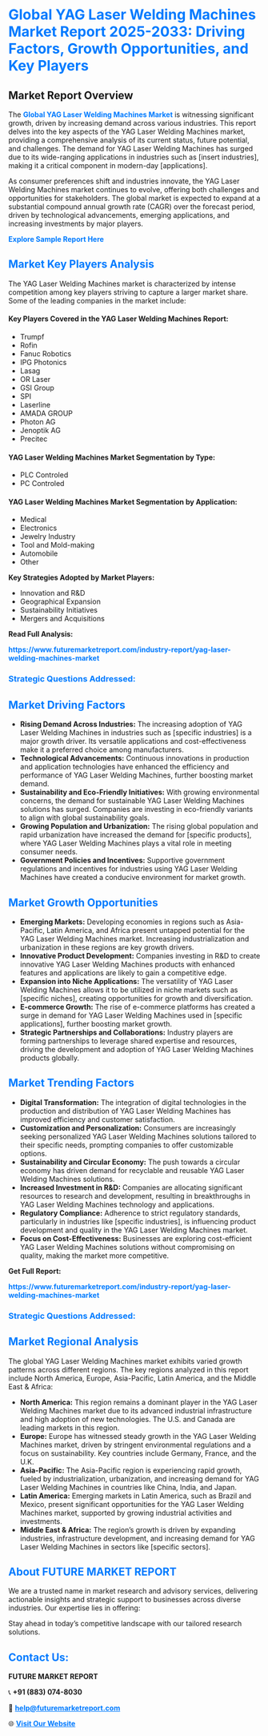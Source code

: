 <h1 style="color: #007BFF;">Global YAG Laser Welding Machines Market Report 2025-2033: Driving Factors, Growth Opportunities, and Key Players</h1>

<section id="overview">
<h2>Market Report Overview</h2>
<p>The <a href="https://www.futuremarketreport.com/industry-report/yag-laser-welding-machines-market" style="color: #007BFF; text-decoration: none;"><strong>Global YAG Laser Welding Machines Market</strong></a> is witnessing significant growth, driven by increasing demand across various industries. This report delves into the key aspects of the YAG Laser Welding Machines market, providing a comprehensive analysis of its current status, future potential, and challenges. The demand for YAG Laser Welding Machines has surged due to its wide-ranging applications in industries such as [insert industries], making it a critical component in modern-day [applications].</p>
<p>As consumer preferences shift and industries innovate, the YAG Laser Welding Machines market continues to evolve, offering both challenges and opportunities for stakeholders. The global market is expected to expand at a substantial compound annual growth rate (CAGR) over the forecast period, driven by technological advancements, emerging applications, and increasing investments by major players.</p>
</section>

<section id="overview">
<p><a href="https://www.futuremarketreport.com/request-sample/reportId=90568" style="color: #007BFF; text-decoration: none;"><strong>Explore Sample Report Here</strong></a></p>
</section>

<section id="key-players">
<h2 style="color: #007BFF;">Market Key Players Analysis</h2>
<p>The YAG Laser Welding Machines market is characterized by intense competition among key players striving to capture a larger market share. Some of the leading companies in the market include:</p>
<h4>Key Players Covered in the YAG Laser Welding Machines Report:</h4>
<ul><li>Trumpf</li><li>Rofin</li><li>Fanuc Robotics</li><li>IPG Photonics</li><li>Lasag</li><li>OR Laser</li><li>GSI Group</li><li>SPI</li><li>Laserline</li><li>AMADA GROUP</li><li>Photon AG</li><li>Jenoptik AG</li><li>Precitec</li></ul>
<h4>YAG Laser Welding Machines Market Segmentation by Type:</h4>
<ul><li>PLC Controled</li><li>PC Controled</li></ul>

<h4>YAG Laser Welding Machines Market Segmentation by Application:</h4>
<ul><li>Medical</li><li>Electronics</li><li>Jewelry Industry</li><li>Tool and Mold-making</li><li>Automobile</li><li>Other</li></ul>
<p><strong>Key Strategies Adopted by Market Players:</strong></p>
<ul>
<li>Innovation and R&D</li>
<li>Geographical Expansion</li>
<li>Sustainability Initiatives</li>
<li>Mergers and Acquisitions</li>
</ul>
</section>

<section>
<p><strong>Read Full Analysis: </strong></p><a href="https://www.futuremarketreport.com/industry-report/yag-laser-welding-machines-market" style="color: #007BFF; text-decoration: none;"><strong>https://www.futuremarketreport.com/industry-report/yag-laser-welding-machines-market</strong></a>
<h3 style="color: #007BFF;">Strategic Questions Addressed:</h3>
</section>

<section id="driving-factors">
<h2 style="color: #007BFF;">Market Driving Factors</h2>
<ul>
<li><strong>Rising Demand Across Industries:</strong> The increasing adoption of YAG Laser Welding Machines in industries such as [specific industries] is a major growth driver. Its versatile applications and cost-effectiveness make it a preferred choice among manufacturers.</li>
<li><strong>Technological Advancements:</strong> Continuous innovations in production and application technologies have enhanced the efficiency and performance of YAG Laser Welding Machines, further boosting market demand.</li>
<li><strong>Sustainability and Eco-Friendly Initiatives:</strong> With growing environmental concerns, the demand for sustainable YAG Laser Welding Machines solutions has surged. Companies are investing in eco-friendly variants to align with global sustainability goals.</li>
<li><strong>Growing Population and Urbanization:</strong> The rising global population and rapid urbanization have increased the demand for [specific products], where YAG Laser Welding Machines plays a vital role in meeting consumer needs.</li>
<li><strong>Government Policies and Incentives:</strong> Supportive government regulations and incentives for industries using YAG Laser Welding Machines have created a conducive environment for market growth.</li>
</ul>
</section>

<section id="growth-opportunities">
<h2 style="color: #007BFF;">Market Growth Opportunities</h2>
<ul>
<li><strong>Emerging Markets:</strong> Developing economies in regions such as Asia-Pacific, Latin America, and Africa present untapped potential for the YAG Laser Welding Machines market. Increasing industrialization and urbanization in these regions are key growth drivers.</li>
<li><strong>Innovative Product Development:</strong> Companies investing in R&D to create innovative YAG Laser Welding Machines products with enhanced features and applications are likely to gain a competitive edge.</li>
<li><strong>Expansion into Niche Applications:</strong> The versatility of YAG Laser Welding Machines allows it to be utilized in niche markets such as [specific niches], creating opportunities for growth and diversification.</li>
<li><strong>E-commerce Growth:</strong> The rise of e-commerce platforms has created a surge in demand for YAG Laser Welding Machines used in [specific applications], further boosting market growth.</li>
<li><strong>Strategic Partnerships and Collaborations:</strong> Industry players are forming partnerships to leverage shared expertise and resources, driving the development and adoption of YAG Laser Welding Machines products globally.</li>
</ul>
</section>

<section id="trending-factors">
<h2 style="color: #007BFF;">Market Trending Factors</h2>
<ul>
<li><strong>Digital Transformation:</strong> The integration of digital technologies in the production and distribution of YAG Laser Welding Machines has improved efficiency and customer satisfaction.</li>
<li><strong>Customization and Personalization:</strong> Consumers are increasingly seeking personalized YAG Laser Welding Machines solutions tailored to their specific needs, prompting companies to offer customizable options.</li>
<li><strong>Sustainability and Circular Economy:</strong> The push towards a circular economy has driven demand for recyclable and reusable YAG Laser Welding Machines solutions.</li>
<li><strong>Increased Investment in R&D:</strong> Companies are allocating significant resources to research and development, resulting in breakthroughs in YAG Laser Welding Machines technology and applications.</li>
<li><strong>Regulatory Compliance:</strong> Adherence to strict regulatory standards, particularly in industries like [specific industries], is influencing product development and quality in the YAG Laser Welding Machines market.</li>
<li><strong>Focus on Cost-Effectiveness:</strong> Businesses are exploring cost-efficient YAG Laser Welding Machines solutions without compromising on quality, making the market more competitive.</li>
</ul>
</section>

<section>
<p><strong>Get Full Report: </strong></p><a href="https://www.futuremarketreport.com/industry-report/yag-laser-welding-machines-market" style="color: #007BFF; text-decoration: none;"><strong>https://www.futuremarketreport.com/industry-report/yag-laser-welding-machines-market</strong></a>
<h3 style="color: #007BFF;">Strategic Questions Addressed:</h3>
</section>


<section id="regional-analysis">
<h2 style="color: #007BFF;">Market Regional Analysis</h2>
<p>The global YAG Laser Welding Machines market exhibits varied growth patterns across different regions. The key regions analyzed in this report include North America, Europe, Asia-Pacific, Latin America, and the Middle East & Africa:</p>
<ul>
<li><strong>North America:</strong> This region remains a dominant player in the YAG Laser Welding Machines market due to its advanced industrial infrastructure and high adoption of new technologies. The U.S. and Canada are leading markets in this region.</li>
<li><strong>Europe:</strong> Europe has witnessed steady growth in the YAG Laser Welding Machines market, driven by stringent environmental regulations and a focus on sustainability. Key countries include Germany, France, and the U.K.</li>
<li><strong>Asia-Pacific:</strong> The Asia-Pacific region is experiencing rapid growth, fueled by industrialization, urbanization, and increasing demand for YAG Laser Welding Machines in countries like China, India, and Japan.</li>
<li><strong>Latin America:</strong> Emerging markets in Latin America, such as Brazil and Mexico, present significant opportunities for the YAG Laser Welding Machines market, supported by growing industrial activities and investments.</li>
<li><strong>Middle East & Africa:</strong> The region’s growth is driven by expanding industries, infrastructure development, and increasing demand for YAG Laser Welding Machines in sectors like [specific sectors].</li>
</ul>
</section>

<footer>
<h2 style="color: #007BFF;">About FUTURE MARKET REPORT</h2>
<p>We are a trusted name in market research and advisory services, delivering actionable insights and strategic support to businesses across diverse industries. Our expertise lies in offering:</p>

<p>Stay ahead in today’s competitive landscape with our tailored research solutions.</p>

<h2 style="color: #007BFF;">Contact Us:</h2>
<p><strong>FUTURE MARKET REPORT</strong></p>
<p>📞 <strong>+91 (883) 074-8030</strong></p>
<p>📧 <strong><a href="mailto:help@futuremarketreport.com" style="color: #007BFF;">help@futuremarketreport.com</a></strong></p>
<p>🌐 <strong><a href="https://www.futuremarketreport.com/" style="color: #007BFF;">Visit Our Website</a></strong></p>
</footer>